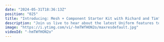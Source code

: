 ```yaml
---
date: "2024-05-31T18:36:13Z"
position: "025"
title: "Introducing: Mesh + Component Starter Kit with Richard and Tim"
description: "Join us live to hear about the latest Uniform features to make content management faster and more efficient for teams. The Component Starter Kit offers open-source, customizable components for building key pages, while improved data connections via Mesh allow for easier setup and fast edge-cached content delivery. \n\nLivestream guest: Richard Bausek, Director of Product Management at Uniform\nhttps://twitter.com/richardbausek\nhttps://uniform.dev/\n\nLivestream Host: Tim Benniks \nhttps://twitter.com/timbenniks\nhttps://www.linkedin.com/in/timbenniks/\n\nJoin us on Discord at https://uniform.to/discord\nLearn more at https://uniform.dev\n\nFollow us on:\nFacebook: https://www.facebook.com/people/Uniform/\nTwitter: https://twitter.com/UniformDev \nLinkedIn: https://www.linkedin.com/company/uniformdev \nInstagram: https://www.instagram.com/uniform.dev/"
image: "https://i.ytimg.com/vi/-hmTWfHON2o/maxresdefault.jpg"
videoId: "-hmTWfHON2o"
---
```


